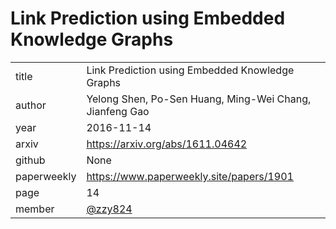 # Link Prediction using Embedded Knowledge Graphs

|  |  |
| :--- | :--- |
| title | Link Prediction using Embedded Knowledge Graphs |
| author | Yelong Shen, Po-Sen Huang, Ming-Wei Chang, Jianfeng Gao |
| year | 2016-11-14 |
| arxiv |   https://arxiv.org/abs/1611.04642 |
| github |  None |
| paperweekly |  https://www.paperweekly.site/papers/1901|
| page | 14 |
| member | [@zzy824](https://github.com/824zzy) |